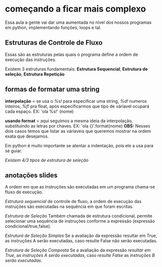 # começando a ficar mais complexo

Essa aula a gente vai dar uma aumentada no nível dos nossos programas em python, implementando funções, loops e tal.

## Estruturas de Controle de Fluxo

Essas são as estruturas pelas quais o programa define a ordem de execução das instruções.

Existem 3 estruturas fundamentais: **Estrutura Sequencial**, **Estrutura de seleção**, **Estrutura Repetição**

## formas de formatar uma string

**interpolação** = se usa o _%s!_ para especificar uma string, _%d!_ numeros inteiros, _%f!_ pra float,
após especificarmos que tipo de váriavel ocupará cada espaço. EX: 'ola %s!' (nome)

**usando format** = aqui seguimos a mesma ideia da interpolação, substituindo as letras por chaves.
EX: 'ola {}'.format(nome)
**OBS:** Nesses dois casos temos que listar as váriaveis que queremos mostrar na ordem exata que desejamos.

Em python é muito importante se atentar a indentação, pois ele a usa para se guiar.

_Existem 4/3 tipos de estrutura de seleção_

## anotações slides

A ordem em que as instruções são executadas em um programa chama-se fluxo de execução.

_Estrutura sequencial_ de controle de fluxo, a ordem de execução das instruções são executadas na sequência em que foram escritas.

_Estrutura de Seleção_ Também chamada de estrutura condicional, permite selecionar uma
sequência de instruções conforme a expressão (expressão condicional/true,false).

_Estrutura de Seleção Simples_ Se a avaliação da expressão resultar em True, as instruções A serão executadas, caso resulte False não serão executadas.

_Estrutura de Seleção Composta_ Se a avaliação da expressão _resultar em True_, as _instruções A serão executadas_, caso _resulte False_ as _instruções B serão executadas_.